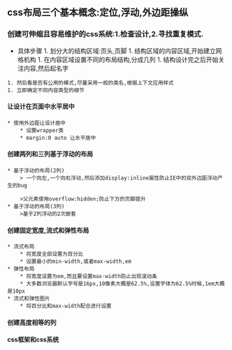 ## css布局三个基本概念:定位,浮动,外边距操纵
### 创建可伸缩且容易维护的css系统:1.检查设计,2.寻找重复模式.
   * 具体步骤
    1. 划分大的结构区域:页头,页脚
    1. 结构区域的内容区域,开始建立网格机构
    1. 在内容区域设置不同的布局结构,分成几列
    1. 结构设计完之后开始关注内容,然后起名字
    
    1. 然后看是否有公用的模式,尽量采用一般的类名,根据上下文应用样式
    1. 立即确定不同内容类型的细节
#### 让设计在页面中水平居中
    * 使用外边距让设计居中
        * 设置wrapper类
        * margin:0 auto 让水平居中
#### 创建两列和三列基于浮动的布局
    * 基于浮动的布局(2列)
        > 一个向左,一个向右浮动,然后添加display:inline属性防止IE中的双外边距浮动产生的bug
        
        >父元素使用overflow:hidden;防止下方的页脚提升
    * 基于浮动的布局(3列)
        >基于2列浮动的2次嵌套
#### 创建固定宽度,流式和弹性布局
    * 流式布局
        * 将宽度全部设置为百分比
        * 设置最小的min-width,或者max-width,em
    * 弹性布局
        * 将宽度设置为em,而且要设置max-width防止出现滚动条
        * 大多数浏览器默认字号是16px,10像素大概是62.5%,设置字体为62.5%时候,1em大概是10px
    * 流式和弹性图片
        * 将百分比和max-width配合进行设置
#### 创建高度相等的列
#### css框架和css系统